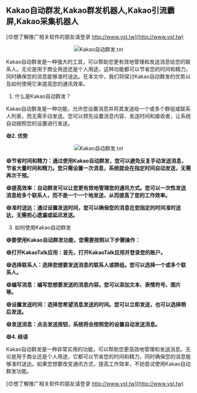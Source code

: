 ## **Kakao自动群发,Kakao群发机器人,Kakao引流霸屏,Kakao采集机器人**

[😍想了解推广相关软件的朋友请登录 http://www.vst.tw](http://www.vst.tw)

 <center><img src="https://vst.tw/MP4/tuiguang/png/5.png" alt="Kakao自动群发.txt"></center>

Kakao自动群发是一种强大的工具，可以帮助您更有效地管理和发送消息给您的联系人。无论是用于商业用途还是个人用途，这种功能都可以节省您的时间和精力，同时确保您的消息能够准时送达。在本文中，我们将探讨Kakao自动群发的优势以及如何使用它来提高您的通讯效率。

1. 什么是Kakao自动群发？

Kakao自动群发是一种功能，允许您设置消息并将其发送给一个或多个群组或联系人列表，而无需手动发送。您可以预先设置消息内容、发送时间和接收者，让系统自动按照您的设置进行发送。

**😄2. 优势**

 <center><img src="https://vst.tw/MP4/tuiguang/png/8.png" alt="Kakao自动群发.txt"></center>

**😄节省时间和精力：通过使用Kakao自动群发，您可以避免反复手动发送消息，节省大量时间和精力。您只需设置一次消息，系统就会在指定时间自动发送，无需再次干预。**

**😄提高效率：自动群发可以让您更有效地管理您的通讯方式。您可以一次性发送消息给多个联系人，而不是一个一个地发送，从而提高了您的工作效率。**

**😄准时送达：通过设置发送时间，您可以确保您的消息在您指定的时间准时送达，无需担心遗漏或延迟发送。**

3. 如何使用Kakao自动群发

**😄要使用Kakao自动群发功能，您需要按照以下步骤操作：**

**😄打开KakaoTalk应用：首先，打开KakaoTalk应用并登录您的账户。**

**😄选择联系人：选择您想要发送消息的联系人或群组。您可以选择一个或多个联系人。**

**😄编写消息：编写您想要发送的消息内容。您可以添加文本、表情符号、图片等。**

**😄设置发送时间：选择您希望消息发送的时间。您可以立即发送，也可以选择稍后发送。**

**😄发送消息：点击发送按钮，系统将会按照您的设置自动发送消息。**

**😄4. 结语**

Kakao自动群发是一种非常实用的功能，可以帮助您更高效地管理和发送消息。无论是用于商业还是个人用途，它都可以节省您的时间和精力，同时确保您的消息能够准时送达。如果您想要改变通讯方式，提高工作效率，不妨尝试使用Kakao自动群发功能。

[😍想了解推广相关软件的朋友请登录 http://www.vst.tw](http://www.vst.tw)



